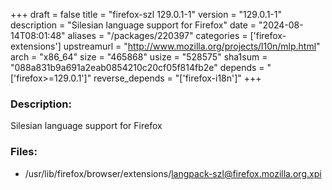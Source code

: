+++
draft = false
title = "firefox-szl 129.0.1-1"
version = "129.0.1-1"
description = "Silesian language support for Firefox"
date = "2024-08-14T08:01:48"
aliases = "/packages/220397"
categories = ['firefox-extensions']
upstreamurl = "http://www.mozilla.org/projects/l10n/mlp.html"
arch = "x86_64"
size = "465868"
usize = "528575"
sha1sum = "088a831b9a691a2eab0854210c20cf05f814fb2e"
depends = "['firefox>=129.0.1']"
reverse_depends = "['firefox-i18n']"
+++
### Description: 
Silesian language support for Firefox

### Files: 
* /usr/lib/firefox/browser/extensions/langpack-szl@firefox.mozilla.org.xpi
